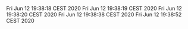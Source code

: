 Fri Jun 12 19:38:18 CEST 2020
Fri Jun 12 19:38:19 CEST 2020
Fri Jun 12 19:38:20 CEST 2020
Fri Jun 12 19:38:38 CEST 2020
Fri Jun 12 19:38:52 CEST 2020
